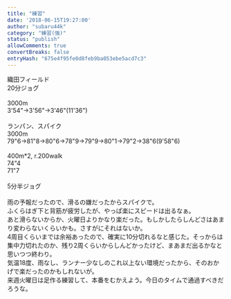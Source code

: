 ```yaml
---
title: "練習"
date: '2018-06-15T19:27:00'
author: "subaru44k"
category: "練習(強)"
status: "publish"
allowComments: true
convertBreaks: false
entryHash: "675e4f95fe0d8feb9ba053ebe5acd7c3"
---
```

織田フィールド<br>
20分ジョグ<br>
<br>
3000m<br>
3'54"→3'56"→3'46"(11'36")<br>
<br>
ランパン、スパイク<br>
3000m<br>
79"6→81"8→80"6→78"9→79"9→80"1→79"2→38"6(9'58"6)<br>
<br>
400m*2, r.200walk<br>
74"4<br>
71"7<br>
<br>
5分半ジョグ<br>
<br>
雨の予報だったので、滑るの嫌だったからスパイクで。<br>
ふくらはぎ下と背筋が疲労したが、やっぱ楽にスピードは出るなぁ。<br>
あと滑らないからか、火曜日よりかなり楽だった。もしかしたらしんどさはあまり変わらないくらいかも。さすがにそれはないか。<br>
4周目くらいまでは余裕あったので、確実に10分切れるなと感じた。そっからは集中力切れたのか、残り2周くらいからしんどかったけど、まあまだ出るかなと思いつつ終わり。<br>
気温18度、雨なし、ランナー少なしのこれ以上ない環境だったから、そのおかげで楽だったのかもしれないが。<br>
来週火曜日は足作る練習して、本番をむかえよう。今日のタイムで通過すべきだろうな。

